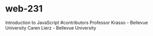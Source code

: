 # web-231
Introduction to JavaScript
#contributors
Professor Krasso - Bellevue University
Caren Lierz - Bellevue University
